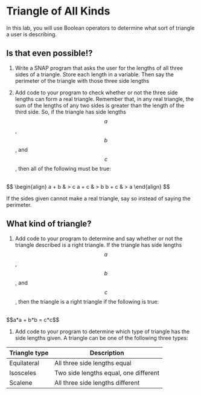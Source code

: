 # Triangle of All Kinds

In this lab, you will use Boolean operators to determine what sort of triangle a user is describing.

## Is that even possible!?

1. Write a SNAP program that asks the user for the lengths of all three sides of a triangle.  Store each length in a variable.  Then say the perimeter of the triangle with those three side lengths

1. Add code to your program to check whether or not the three side lengths can form a real triangle.  Remember that, in any real triangle, the sum of the lengths of any two sides is greater than the length of the third side.  So, if the triangle has side lengths $$a$$, $$b$$, and $$c$$, then all of the following must be true:
<br/>
$$
\begin{align}
a + b & > c
a + c & > b
b + c & > a
\end{align}
$$

If the sides given cannot make a real triangle, say so instead of saying the perimeter.

## What kind of triangle?
1. Add code to your program to determine and say whether or not the triangle described is a right triangle.  If the triangle has side lengths $$a$$, $$b$$, and $$c$$, then the triangle is a right triangle if the following is true:
<br/>
$$a*a + b*b = c*c$$

1. Add code to your program to determine which type of triangle has the side lengths given.  A triangle can be one of the following three types:

| Triangle type | Description |
|--|--|
| Equilateral | All three side lengths equal |
| Isosceles | Two side lengths equal, one different |
| Scalene | All three side lengths different |
